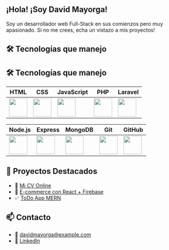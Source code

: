 ## ¡Hola! ¡Soy David Mayorga!

Soy un desarrollador web Full-Stack en sus comienzos pero muy apasionado. 
Si no me crees, echa un vistazo a mis proyectos!

## 🛠️ Tecnologías que manejo
## 🛠️ Tecnologías que manejo

<div align="center">

| HTML | CSS | JavaScript | PHP | Laravel |
|------|-----|------------|------------|-------|
| <img src="https://cdn.jsdelivr.net/gh/devicons/devicon/icons/html5/html5-original.svg" width="50"/> | <img src="https://cdn.jsdelivr.net/gh/devicons/devicon/icons/css3/css3-original.svg" width="50"/> | <img src="https://cdn.jsdelivr.net/gh/devicons/devicon/icons/javascript/javascript-original.svg" width="50"/> | <img src="https://cdn.jsdelivr.net/gh/devicons/devicon/icons/typescript/typescript-original.svg" width="50"/> | <img src="https://cdn.jsdelivr.net/gh/devicons/devicon/icons/react/react-original.svg" width="50"/> |

| Node.js | Express | MongoDB | Git | GitHub |
|---------|---------|---------|-----|--------|
| <img src="https://cdn.jsdelivr.net/gh/devicons/devicon/icons/nodejs/nodejs-original.svg" width="50"/> | <img src="https://cdn.jsdelivr.net/gh/devicons/devicon/icons/express/express-original.svg" width="50"/> | <img src="https://cdn.jsdelivr.net/gh/devicons/devicon/icons/mongodb/mongodb-original.svg" width="50"/> | <img src="https://cdn.jsdelivr.net/gh/devicons/devicon/icons/git/git-original.svg" width="50"/> | <img src="https://cdn.jsdelivr.net/gh/devicons/devicon/icons/github/github-original.svg" width="50"/> |

</div>


## 🌟 Proyectos Destacados
- 🔗 [Mi CV Online](https://davidmayorga92.github.io)
- 🛒 [E-commerce con React + Firebase](https://github.com/DavidMayorga92/ecommerce-react)
- ✅ [ToDo App MERN](https://github.com/DavidMayorga92/mern-todo)

## 📫 Contacto
- 📧 davidmayorga@example.com
- 💼 [LinkedIn](https://linkedin.com/in/tuusuario)
